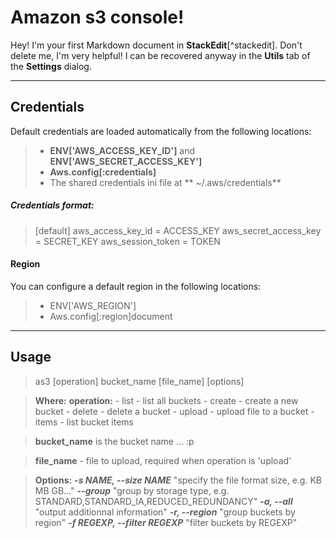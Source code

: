 Amazon s3 console!
===================


Hey! I'm your first Markdown document in **StackEdit**[^stackedit]. Don't delete me, I'm very helpful! I can be recovered anyway in the **Utils** tab of the <i class="icon-cog"></i> **Settings** dialog.

----------


Credentials
-------------

Default credentials are loaded automatically from the following locations:

> - **ENV['AWS_ACCESS_KEY_ID']** and **ENV['AWS_SECRET_ACCESS_KEY']**
> - **Aws.config[:credentials]**
> - The shared credentials ini file at ** ~/.aws/credentials**
##### Credentials format:
>[default]
aws_access_key_id = ACCESS_KEY
aws_secret_access_key = SECRET_KEY
aws_session_token = TOKEN



####  Region

You can configure a default region in the following locations:

> - ENV['AWS_REGION']
> - Aws.config[:region]document

----------

Usage
-------------------

>as3 [operation] bucket_name [file_name] [options]

>**Where:**
>  **operation:**
             - list     - list all buckets
             - create   - create a new bucket
             - delete   - delete a bucket
             - upload   - upload file to a bucket
             - items    - list bucket items

  >**bucket_name** is the bucket name ... :p

>  **file_name** - file to upload,
              required when operation is 'upload'

> **Options:**
> ***-s NAME, --size NAME***
>  "specify the file format size, e.g. KB MB GB..."
> ***--group***
>  "group by storage type, e.g. STANDARD,STANDARD_IA,REDUCED_REDUNDANCY"
>  ***-a, --all***
>  "output additionnal information"
>  ***-r, --region***
>  "group buckets by region"
>  ***-f REGEXP, --filter REGEXP***
>  "filter buckets by REGEXP"





